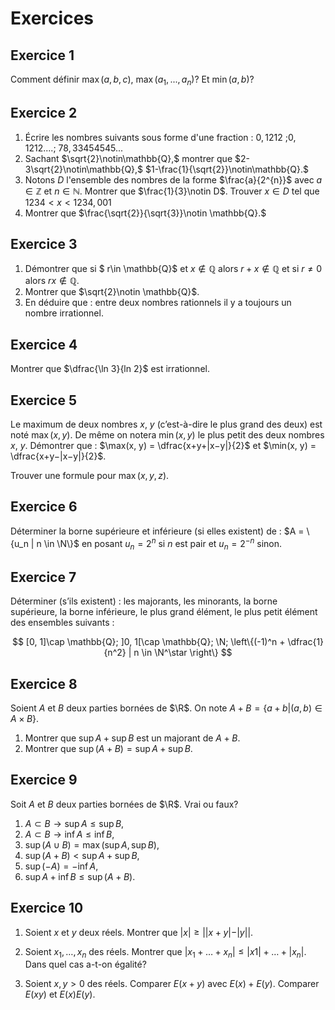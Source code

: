 # Exercices

## Exercice 1
Comment définir $\max(a,b,c),$ $\max(a_1,...,a_n)$? Et $\min(a,b)$?

## Exercice 2

1.  Écrire les nombres suivants sous forme d'une fraction : $0,1212$ ;$0,1212 ....$; $78,33454545...$
1. Sachant $\sqrt{2}\notin\mathbb{Q},$ montrer que $2-3\sqrt{2}\notin\mathbb{Q},$ $1-\frac{1}{\sqrt{2}}\notin\mathbb{Q}.$
1. Notons $D$ l'ensemble des nombres de la forme $\frac{a}{2^{n}}$ avec $a\in\mathbb{Z}$ et $n\in \mathbb{N}$. Montrer que $\frac{1}{3}\notin D$. Trouver $x\in D$ tel que $1234<x<1234,001$
1. Montrer que $\frac{\sqrt{2}}{\sqrt{3}}\notin \mathbb{Q}.$


## Exercice 3
1. Démontrer que si $ r\in \mathbb{Q}$ et $x \notin \mathbb{Q}$ alors $r +x \notin \mathbb{Q}$ et si $r \neq 0$ alors $rx \notin \mathbb{Q}$.
2. Montrer que $\sqrt{2}\notin \mathbb{Q}$.
3. En déduire que : entre deux nombres rationnels il y a toujours un nombre irrationnel.

## Exercice 4

Montrer que $\dfrac{\ln 3}{ln 2}$ est irrationnel.

## Exercice 5

Le maximum de deux nombres $x$, $y$ (c’est-à-dire le plus grand des deux) est noté $\max(x, y)$. De même on notera
$\min(x, y)$ le plus petit des deux nombres $x$, $y$. Démontrer que :
$\max(x, y) = \dfrac{x+y+|x−y|}{2}$ et $\min(x, y) = \dfrac{x+y−|x−y|}{2}$.

Trouver une formule pour $\max(x, y,z)$.

## Exercice 6

Déterminer la borne supérieure et inférieure (si elles existent) de : $A = \{u_n | n \in \N\}$ en posant $u_n = 2^n$
si $n$ est pair et $u_n = 2^{−n}$ sinon.

## Exercice 7
Déterminer (s’ils existent) : les majorants, les minorants, la borne supérieure, la borne inférieure, le plus grand
élément, le plus petit élément des ensembles suivants :

$$
[0, 1]\cap \mathbb{Q}; ]0, 1[\cap \mathbb{Q}; \N; \left\{(-1)^n + \dfrac{1}{n^2} | n \in \N^\star \right\}
$$

## Exercice 8

Soient $A$ et $B$ deux parties bornées de $\R$. On note $A+B = \{a+b | (a,b) \in  A\times B\}$.
1. Montrer que $\sup A+\sup B$ est un majorant de $A+B$.
2. Montrer que $\sup(A+B) = \sup A+\sup B$.


## Exercice 9
Soit $A$ et $B$ deux parties bornées de $\R$. Vrai ou faux?
1. $A \subset B \rightarrow \sup A \leq \sup B$,
2. $A \subset B \rightarrow \inf A \leq \inf B$,
3. $\sup(A\cup B) = \max(\sup A,\sup B)$,
4. $\sup(A+B) < \sup A+\sup B$,
5. $\sup(−A) = −\inf A$,
6. $\sup A+\inf B \leq \sup(A+B)$.


## Exercice 10
1. Soient $x$ et $y$ deux réels. Montrer que $|x|\geq ||x+y|-|y||.$

2. Soient $x_1,\ldots,x_n$ des réels. Montrer que $|x_1 +\ldots+ x_n|\leq|x1| + \ldots + |x_n|$. Dans quel cas a-t-on égalité?

3. Soient $x, y > 0$ des réels. Comparer $E(x + y)$ avec $E(x)+E( y).$ Comparer $E(xy)$ et $E(x)E(y).$
